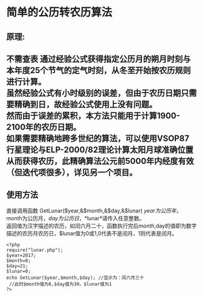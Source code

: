 # 简单的公历转农历算法 #
## 原理: ##  
不需查表
通过经验公式获得指定公历月的朔月时刻与本年度25个节气的定气时刻，从冬至开始按农历规则进行计算。  
虽然经验公式有小时级别的误差，但由于农历日期只需要精确到日，故经验公式使用上没有问题。  
然而由于误差的累积，本方法只能用于计算1900-2100年的农历日期。  
如果需要精确地跨多世纪的算法，可以使用VSOP87行星理论与ELP-2000/82理论计算太阳月球准确位置从而获得农历，此精确算法公元前5000年内经度有效（但迭代项很多），详见另一个项目。
-------
## 使用方法 ##
直接调用函数 GetLunar($year,&$month,&$day,&$lunar) $year为公历年，$month为公历月，$day为公历日，*$lunar*请传入任意整数。  
返回值为汉字描述的农历，如闰六月二十，函数执行完后$month,$day的值即为数字描述的农历月农历日，$lunar值为0或1,0代表不是闰月，1则代表是闰月。
 ```
 <?php
 require("lunar.php");
 $year=2017;
 $month=8;
 $day=21;
 $lunar=0;
 echo GetLunar($year,$month,$day); //显示为：闰六月三十
  //此时$month值为6,$day值为30，$lunar值为1
 ?>
 ```
